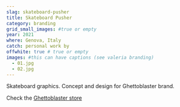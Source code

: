 ```yaml
---
slag: skateboard-pusher
title: Skateboard Pusher
category: branding
grid_small_images: #true or empty
year: 2021
where: Genova, Italy
catch: personal work by
offwhite: true # true or empty
images: #this can have captions (see valeria branding)
  - 01.jpg
  - 02.jpg
---
```


Skateboard graphics. Concept and design for Ghettoblaster brand.

Check the [Ghettoblaster store](https://ghettoblasterwear/?source=rokma.com)
